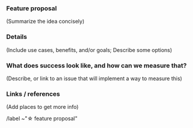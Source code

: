 ### Feature proposal

(Summarize the idea concisely)


### Details

(Include use cases, benefits, and/or goals; Describe some options)


### What does success look like, and how can we measure that?

(Describe, or link to an issue that will implement a way to measure this)


### Links / references

(Add places to get more info)



/label ~"☆ feature proposal"